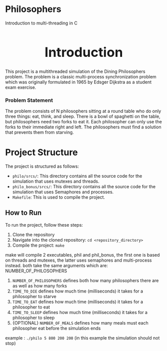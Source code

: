 # Philosophers
Introduction to multi-threading in C


## <div align='center'><h1><a name='Introduction'>Introduction</a></h1></div>

This project is a multithreaded simulation of the Dining Philosophers problem. The problem is a classic multi-process synchronization problem which was originally formulated in 1965 by Edsger Dijkstra as a student exam exercise.

### Problem Statement

The problem consists of N philosophers sitting at a round table who do only three things: eat, think, and sleep.
There is a bowl of spaghetti on the table, but philosophers need two forks to eat it.
Each philosopher can only use the forks to their immediate right and left. 
The philosophers must find a solution that prevents them from starving.

# Project Structure

The project is structured as follows:

- `philo/srcs/`: This directory contains all the source code for the simulation that uses mutexes and threads.
- `philo_bonus/srcs/`: This directory contains all the source code for the simulation that uses Semaphores and processes.
- `Makefile`: This is used to compile the project.

## How to Run

To run the project, follow these steps:

1. Clone the repository
2. Navigate into the cloned repository: `cd <repository_directory>`
3. Compile the project: `make`

make will compile 2 executables, phil and phil_bonus, the first one is based on threads and mutexes, the latter uses semaphores and multi-process instead.
both take the same arguments which are: NUMBER_OF_PHILOSOPHERS 

1. `NUMBER_OF_PHILOSOPHERS`	defines both how many philosophers there are as well as how many forks
2. `TIME_TO_DIE`	defines how much time (milliseconds) it takes for a philosopher to starve
3. `TIME_TO_EAT`	defines how much time (milliseconds) it takes for a philosopher to eat
4. `TIME_TO_SLEEP` defines how much time (milliseconds) it takes for a philosopher to sleep
5. {OPTIONAL} `NUMBER_OF_MEALS` defines how many meals must each philosopher eat before the simulation ends

example : `./philo 5 800 200 200` (in this example the simulation should not stop) 




